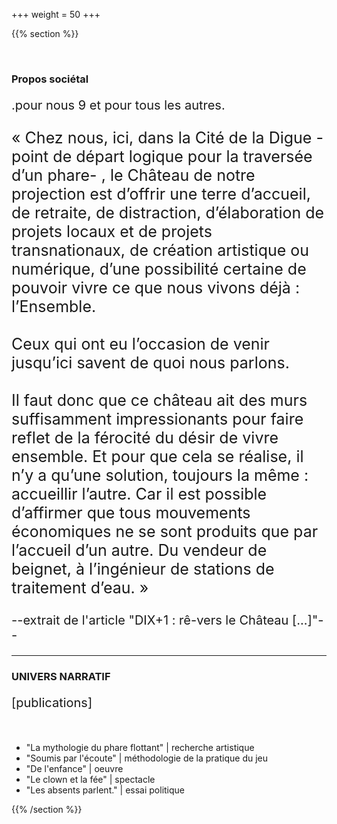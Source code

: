 +++
weight = 50
+++

{{% section %}}

<br>

### Propos sociétal


<p style="font-size:20px;">
.pour nous 9 et pour tous les autres.</p>

<p style="font-size:25px;text-align: left;">« Chez nous, ici, dans la Cité de la Digue -point de départ logique pour la traversée d’un phare- , le Château de notre projection est d’offrir une terre d’accueil, de retraite, de distraction, d’élaboration de projets locaux et de projets transnationaux, de création artistique ou numérique, d’une possibilité certaine de pouvoir vivre ce que nous vivons déjà : l’Ensemble. <br><br>Ceux qui ont eu l’occasion de venir jusqu’ici savent de quoi nous parlons.<br><br>
Il faut donc que ce château ait des murs suffisamment impressionants pour faire reflet de la férocité du désir de vivre ensemble. Et pour que cela se réalise, il n’y a qu’une solution, toujours la même : accueillir l’autre.
Car il est possible d’affirmer que tous mouvements économiques ne se sont produits que par l’accueil d’un autre. Du vendeur de beignet, à l’ingénieur de stations de traitement d’eau. » </p>

<p style="font-size:20px;">--extrait de l'article "DIX+1 : rê-vers le Château [...]"--</p>


---

### UNIVERS NARRATIF
<p style="font-size:20px;">
[publications]</p>
<br>

- "La mythologie du phare flottant"  | recherche artistique
- "Soumis par l'écoute" | méthodologie de la pratique du jeu
- "De l'enfance" | oeuvre
- "Le clown et la fée" | spectacle
- "Les absents parlent." | essai politique


{{% /section %}}


